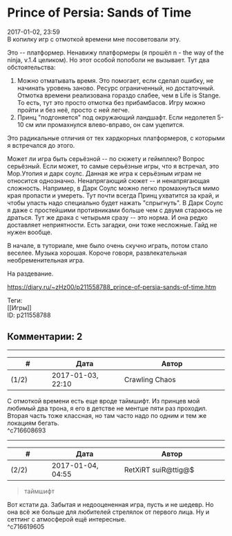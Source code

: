 Prince of Persia: Sands of Time
===============================

  
2017-01-02, 23:59  
 В копилку игр с отмоткой времени мне посоветовали эту.   
   
 Это -- платформер. Ненавижу платформеры (я прошёл n - the way of the ninja, v.1.4 целиком). Но этот особой попоболи не вызывает. Тут два обстоятельства:   
 1. Можно отматывать время. Это помогает, если сделал ошибку, не начинать уровень заново. Ресурс ограниченный, но достаточный. Отмотка времени реализована гораздо слабее, чем в Life is Stange. То есть, тут это просто отмотка без прибамбасов. Игру можно пройти и без неё, просто с ней легче.   
 2. Принц "подгоняется" под окружающий ландшафт. Если недолетел 5-10 см или промахнулся влево-вправо, он сам уцепится.   
   
 Это радикальные отличия от тех хардкорных платформеров, с которыми я встречался до этого.   
   
 Может ли игра быть серьёзной -- по сюжету и геймплею? Вопрос серьёзный. Если может, то самые серьёзные игры, что я встречал, это Мор.Утопия и дарк соулс. Данная же игра к серьёзным играм не относится однозначно. Ненапрягающий сюжет -- и ненапрягающая сложность. Например, в Дарк Соулс можно легко промахнуться мимо края пропасти и умереть. Тут почти всегда Принц ухватится за край, и чтобы упасть надо специально будет нажать "спрыгнуть". В Дарк Соулс я даже с простейшими противниками больше чем с двумя стараюсь не драться. Тут же драка с четырьмя сразу -- это норма. И она редко доставляет неприятности. Есть загадки, они тоже несложные. Гайд не нужен вообще.   
   
 В начале, в туториале, мне было очень скучно играть, потом стало веселее. Музыка хорошая. Короче говоря, развлекательная необременительная игра.   
   
 На раздевание.   
  
<https://diary.ru/~zHz00/p211558788_prince-of-persia-sands-of-time.htm>  
  
Теги:  
[[Игры]]  
ID: p211558788  


Комментарии: 2
--------------

  


---



|         #         |              Дата              |                     Автор                     |           ID           |
| --- | --- | --- | --- |
| (1/2) | 2017-01-03, 22:10 | Crawling Chaos | c716608693 |

  
 С отмоткой времени есть еще вроде таймшифт. Из принцев мой любимый два трона, я его в детстве не ментше пяти раз проходил. Вторая часть тоже классная, но там часто надо по одним и тем же локациям бегать.   
 ^c716608693

---



|         #         |              Дата              |                     Автор                     |           ID           |
| --- | --- | --- | --- |
| (2/2) | 2017-01-04, 04:55 | RetXiRT suiR@ttig@$ | c716619605 |

  
  
>   таймшифт  

 Вот кстати да. 3абытая и недооцененная игра, пусть и не шедевр. Но она всё же больше для любителей стрелялок от первого лица. Ну и сеттинг с атмосферой ещё интересные.    
 ^c716619605